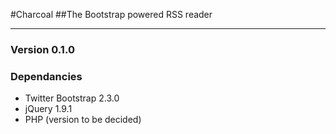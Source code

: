 #Charcoal
##The Bootstrap powered RSS reader

<hr />

### Version 0.1.0

### Dependancies
* Twitter Bootstrap 2.3.0
* jQuery 1.9.1
* PHP (version to be decided)